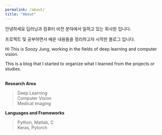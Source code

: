 ```yaml
---
permalink: /about/
title: "About"
---
```


안녕하세요 딥러닝과 컴퓨터 비전 분야에서 일하고 있는 회사원 입니다.

프로젝트 및 공부하면서 배운 내용들을 정리하고자 시작한 블로그 입니다.

Hi This is Soozy Jung, working in the fields of deep learning and computer vision.

This is a blog that I started to organize what I learned from the projects or studies. <br> <br>


**Research Area**
 
> Deep Learning <br>
> Computer Vision <br>
> Medical Imaging <br>

**Languages and Frameworks**

> Python, Matlab, C <br>
> Keras, Pytorch <br>

